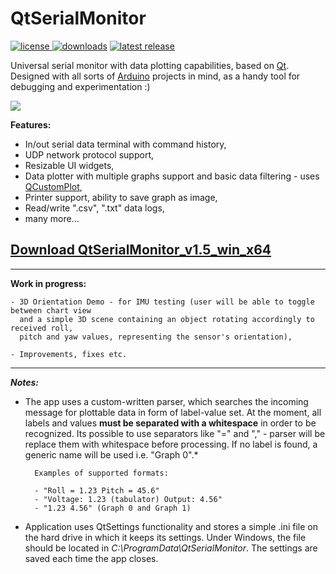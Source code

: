<p align="center">
  <h1 align="left">QtSerialMonitor </h1>
  <p align="left">
   <a href="https://github.com/mich-w/QtSerialMonitor/blob/master/LICENSE"> <img alt="license" src="https://img.shields.io/github/license/mich-w/QtSerialMonitor?style=flat-square">   </a>
   <a href="https://github.com/mich-w/QtSerialMonitor/releases"> <img alt="downloads" src="https://img.shields.io/github/downloads/mich-w/QtSerialMonitor/total?style=flat-square"></a>
   <a href="https://github.com/mich-w/QtSerialMonitor/releases"> <img alt="latest release" src="https://img.shields.io/github/v/release/mich-w/QtSerialMonitor?style=flat-square"></a>
  </p>
</p>

Universal serial monitor with data plotting capabilities, based on [Qt](https://www.qt.io/). Designed with all sorts of [Arduino](https://www.arduino.cc/) projects in mind, as a handy tool for debugging and experimentation :) 

<img src="https://raw.githubusercontent.com/mich-w/QtSerialMonitor/master/docs/_screenshots/Sines3.gif">

**Features:**
- In/out serial data terminal with command history,
- UDP network protocol support,
- Resizable UI widgets,
- Data plotter with multiple graphs support and basic data filtering - uses [QCustomPlot](https://www.qcustomplot.com/),
- Printer support, ability to save graph as image,
- Read/write ".csv", ".txt" data logs,
- many more...

<a href="https://github.com/mich-w/QtSerialMonitor/releases/download/v1.4/QtSerialMonitor_v1.5_win_x64.zip" download>Download QtSerialMonitor_v1.5_win_x64</a> 
-
---

**Work in progress:**
  
    - 3D Orientation Demo - for IMU testing (user will be able to toggle between chart view
      and a simple 3D scene containing an object rotating accordingly to received roll,
      pitch and yaw values, representing the sensor's orientation),

    - Improvements, fixes etc.

----

***Notes:***

* The app uses a custom-written parser, which searches the incoming message for plottable data in form of label-value set. At the moment, all labels and values **must be separated with a whitespace** in order to be recognized. Its possible to use separators like "=" and "," - parser will be replace them with whitespace before processing. If no label is found, a generic name will be used i.e. "Graph 0".*

        Examples of supported formats:

        - "Roll = 1.23 Pitch = 45.6"
        - "Voltage: 1.23 (tabulator) Output: 4.56"
        - "1.23 4.56" (Graph 0 and Graph 1)
 
* Application uses QtSettings functionality and stores a simple .ini file on the hard drive in which it keeps its settings. Under Windows, the file should be located in *C:\ProgramData\QtSerialMonitor*. The settings are saved each time the app closes.
